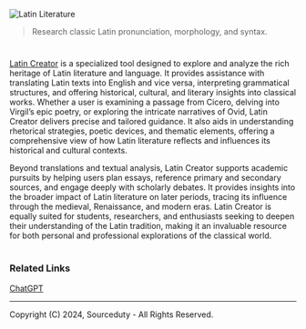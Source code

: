 ![Latin Literature](https://github.com/user-attachments/assets/869048c3-a96d-4d0f-ab8d-caa443f690c1)

> Research classic Latin pronunciation, morphology, and syntax.
#

[Latin Creator](https://chatgpt.com/g/g-674ca02fc03c8191aa18ca1c1432955d-latin-creator) is a specialized tool designed to explore and analyze the rich heritage of Latin literature and language. It provides assistance with translating Latin texts into English and vice versa, interpreting grammatical structures, and offering historical, cultural, and literary insights into classical works. Whether a user is examining a passage from Cicero, delving into Virgil’s epic poetry, or exploring the intricate narratives of Ovid, Latin Creator delivers precise and tailored guidance. It also aids in understanding rhetorical strategies, poetic devices, and thematic elements, offering a comprehensive view of how Latin literature reflects and influences its historical and cultural contexts.

Beyond translations and textual analysis, Latin Creator supports academic pursuits by helping users plan essays, reference primary and secondary sources, and engage deeply with scholarly debates. It provides insights into the broader impact of Latin literature on later periods, tracing its influence through the medieval, Renaissance, and modern eras. Latin Creator is equally suited for students, researchers, and enthusiasts seeking to deepen their understanding of the Latin tradition, making it an invaluable resource for both personal and professional explorations of the classical world.

#
### Related Links

[ChatGPT](https://github.com/sourceduty/ChatGPT/tree/main)

***
Copyright (C) 2024, Sourceduty - All Rights Reserved.
